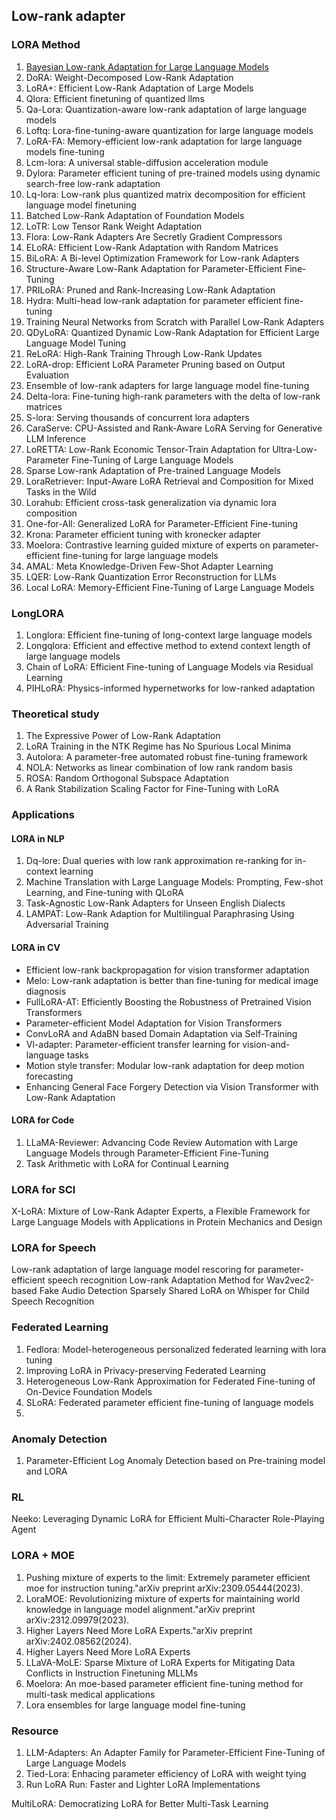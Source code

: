 ## Low-rank adapter

### LORA Method

1. [Bayesian Low-rank Adaptation for Large Language Models](https://arxiv.org/abs/2308.13111)
1. DoRA: Weight-Decomposed Low-Rank Adaptation
1. LoRA+: Efficient Low-Rank Adaptation of Large Models
1. Qlora: Efficient finetuning of quantized llms
1. Qa-Lora: Quantization-aware low-rank adaptation of large language models
1. Loftq: Lora-fine-tuning-aware quantization for large language models
1. LoRA-FA: Memory-efficient low-rank adaptation for large language models fine-tuning
1. Lcm-lora: A universal stable-diffusion acceleration module
1. Dylora: Parameter efficient tuning of pre-trained models using dynamic search-free low-rank adaptation
1. Lq-lora: Low-rank plus quantized matrix decomposition for efficient language model finetuning
1. Batched Low-Rank Adaptation of Foundation Models
1. LoTR: Low Tensor Rank Weight Adaptation
1. Flora: Low-Rank Adapters Are Secretly Gradient Compressors
1. ELoRA: Efficient Low-Rank Adaptation with Random Matrices
1. BiLoRA: A Bi-level Optimization Framework for Low-rank Adapters
1. Structure-Aware Low-Rank Adaptation for Parameter-Efficient Fine-Tuning
2. PRILoRA: Pruned and Rank-Increasing Low-Rank Adaptation
3. Hydra: Multi-head low-rank adaptation for parameter efficient fine-tuning
4. Training Neural Networks from Scratch with Parallel Low-Rank Adapters
5. QDyLoRA: Quantized Dynamic Low-Rank Adaptation for Efficient Large Language Model Tuning
6. ReLoRA: High-Rank Training Through Low-Rank Updates
7. LoRA-drop: Efficient LoRA Parameter Pruning based on Output Evaluation
8. Ensemble of low-rank adapters for large language model fine-tuning
9. Delta-lora: Fine-tuning high-rank parameters with the delta of low-rank matrices
10. S-lora: Serving thousands of concurrent lora adapters
11. CaraServe: CPU-Assisted and Rank-Aware LoRA Serving for Generative LLM Inference
12. LoRETTA: Low-Rank Economic Tensor-Train Adaptation for Ultra-Low-Parameter Fine-Tuning of Large Language Models
13. Sparse Low-rank Adaptation of Pre-trained Language Models
14. LoraRetriever: Input-Aware LoRA Retrieval and Composition for Mixed Tasks in the Wild
15. Lorahub: Efficient cross-task generalization via dynamic lora composition
16. One-for-All: Generalized LoRA for Parameter-Efficient Fine-tuning
17. Krona: Parameter efficient tuning with kronecker adapter
18. Moelora: Contrastive learning guided mixture of experts on parameter-efficient fine-tuning for large language models
19. AMAL: Meta Knowledge-Driven Few-Shot Adapter Learning
20. LQER: Low-Rank Quantization Error Reconstruction for LLMs
21. Local LoRA: Memory-Efficient Fine-Tuning of Large Language Models

### LongLORA
1. Longlora: Efficient fine-tuning of long-context large language models
1. Longqlora: Efficient and effective method to extend context length of large language models
1. Chain of LoRA: Efficient Fine-tuning of Language Models via Residual Learning
1. PIHLoRA: Physics-informed hypernetworks for low-ranked adaptation

### Theoretical study
1. The Expressive Power of Low-Rank Adaptation
1. LoRA Training in the NTK Regime has No Spurious Local Minima
1. Autolora: A parameter-free automated robust fine-tuning framework
2. NOLA: Networks as linear combination of low rank random basis
3. ROSA: Random Orthogonal Subspace Adaptation
4. A Rank Stabilization Scaling Factor for Fine-Tuning with LoRA

### Applications

#### LORA in NLP
1. Dq-lore: Dual queries with low rank approximation re-ranking for in-context learning
1. Machine Translation with Large Language Models: Prompting, Few-shot Learning, and Fine-tuning with QLoRA
1. Task-Agnostic Low-Rank Adapters for Unseen English Dialects
2. LAMPAT: Low-Rank Adaption for Multilingual Paraphrasing Using Adversarial Training

#### LORA in CV
- Efficient low-rank backpropagation for vision transformer adaptation
- Melo: Low-rank adaptation is better than fine-tuning for medical image diagnosis
- FullLoRA-AT: Efficiently Boosting the Robustness of Pretrained Vision Transformers
- Parameter-efficient Model Adaptation for Vision Transformers
- ConvLoRA and AdaBN based Domain Adaptation via Self-Training
- Vl-adapter: Parameter-efficient transfer learning for vision-and-language tasks
- Motion style transfer: Modular low-rank adaptation for deep motion forecasting
- Enhancing General Face Forgery Detection via Vision Transformer with Low-Rank Adaptation

#### LORA for Code

1. LLaMA-Reviewer: Advancing Code Review Automation with Large Language Models through Parameter-Efficient Fine-Tuning
1. Task Arithmetic with LoRA for Continual Learning

### LORA for SCI

X-LoRA: Mixture of Low-Rank Adapter Experts, a Flexible Framework for Large Language Models with Applications in Protein Mechanics and Design

### LORA for Speech
Low-rank adaptation of large language model rescoring for parameter-efficient speech recognition
Low-rank Adaptation Method for Wav2vec2-based Fake Audio Detection
Sparsely Shared LoRA on Whisper for Child Speech Recognition

### Federated Learning
1. Fedlora: Model-heterogeneous personalized federated learning with lora tuning
1. Improving LoRA in Privacy-preserving Federated Learning
1. Heterogeneous Low-Rank Approximation for Federated Fine-tuning of On-Device Foundation Models
1. SLoRA: Federated parameter efficient fine-tuning of language models
2. 


### Anomaly Detection
1. Parameter-Efficient Log Anomaly Detection based on Pre-training model and LORA
   
### RL
Neeko: Leveraging Dynamic LoRA for Efficient Multi-Character Role-Playing Agent

### LORA + MOE

1. Pushing mixture of experts to the limit: Extremely parameter efficient moe for instruction tuning."arXiv preprint arXiv:2309.05444(2023).  
2. LoraMOE: Revolutionizing mixture of experts for maintaining world knowledge in language model alignment."arXiv preprint arXiv:2312.09979(2023).  
3. Higher Layers Need More LoRA Experts."arXiv preprint arXiv:2402.08562(2024).
4. Higher Layers Need More LoRA Experts
5. LLaVA-MoLE: Sparse Mixture of LoRA Experts for Mitigating Data Conflicts in Instruction Finetuning MLLMs
6. Moelora: An moe-based parameter efficient fine-tuning method for multi-task medical applications
7. Lora ensembles for large language model fine-tuning

### Resource 
1. LLM-Adapters: An Adapter Family for Parameter-Efficient Fine-Tuning of Large Language Models
1. Tied-Lora: Enhacing parameter efficiency of LoRA with weight tying
2. Run LoRA Run: Faster and Lighter LoRA Implementations

MultiLoRA: Democratizing LoRA for Better Multi-Task Learning







